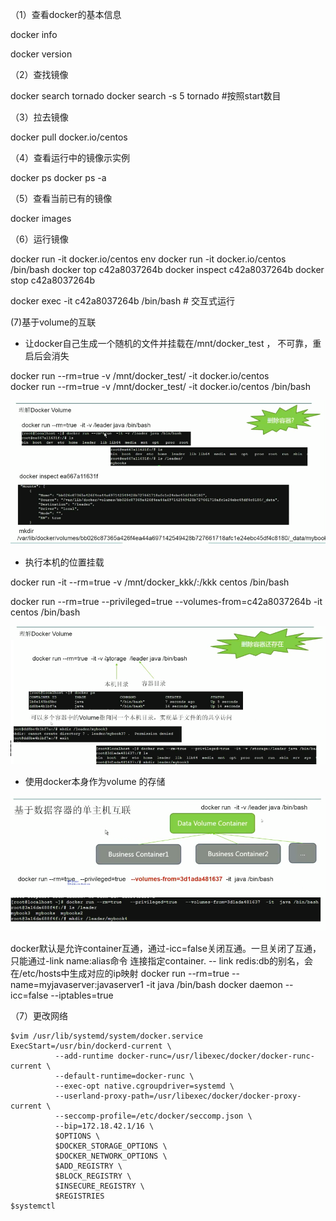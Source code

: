 （1）查看docker的基本信息

docker info

docker version 

（2）查找镜像

docker search tornado
docker search -s 5 tornado #按照start数目

（3）拉去镜像

docker pull docker.io/centos

（4）查看运行中的镜像示实例

docker ps
docker ps -a

（5）查看当前已有的镜像

docker images

（6）运行镜像

docker run -it docker.io/centos  env
docker run -it docker.io/centos  /bin/bash
docker top c42a8037264b
docker inspect c42a8037264b
docker stop c42a8037264b 

docker exec -it c42a8037264b /bin/bash  # 交互式运行

(7)基于volume的互联

-  让docker自己生成一个随机的文件并挂载在/mnt/docker_test ， 不可靠，重启后会消失

docker run --rm=true -v /mnt/docker_test/ -it docker.io/centos  
docker run --rm=true -v /mnt/docker_test/ -it docker.io/centos /bin/bash

![](notes_images/docker_vol.png)



- 执行本机的位置挂载

docker run -it --rm=true -v /mnt/docker_kkk/:/kkk  centos /bin/bash

docker run --rm=true --privileged=true --volumes-from=c42a8037264b -it centos /bin/bash

![](notes_images/docker_vol2.png)

- 使用docker本身作为volume 的存储

![](notes_images/docker_vol3.png)

docker默认是允许container互通，通过-icc=false关闭互通。一旦关闭了互通，只能通过-link name:alias命令
连接指定container. 
-- link redis:db的别名，会在/etc/hosts中生成对应的ip映射
docker run --rm=true --name=myjavaserver:javaserver1 -it java /bin/bash
docker daemon --icc=false --iptables=true

（7）更改网络

    $vim /usr/lib/systemd/system/docker.service
    ExecStart=/usr/bin/dockerd-current \
              --add-runtime docker-runc=/usr/libexec/docker/docker-runc-current \
              --default-runtime=docker-runc \
              --exec-opt native.cgroupdriver=systemd \
              --userland-proxy-path=/usr/libexec/docker/docker-proxy-current \
              --seccomp-profile=/etc/docker/seccomp.json \
              --bip=172.18.42.1/16 \ 
              $OPTIONS \
              $DOCKER_STORAGE_OPTIONS \
              $DOCKER_NETWORK_OPTIONS \
              $ADD_REGISTRY \
              $BLOCK_REGISTRY \
              $INSECURE_REGISTRY \
              $REGISTRIES
    $systemctl 





